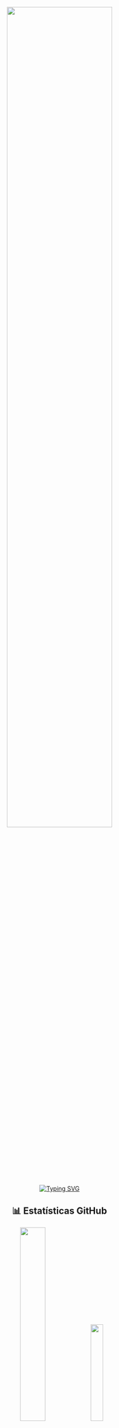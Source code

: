 <!-- Visão 3D das contribuições -->
<p align="center">
  <img src="https://capsule-render.vercel.app/api?type=blur&height=300&color=gradient&text=👨🏻‍💻&animation=twinkling&descAlign=62&descAlignY=14&textBg=false&reversal=false&section=header&fontSize=200&fontAlign=50&fontColor=1E2134B8&rotate=0" width="70%" />
<p align="center">
  <a href="https://git.io/typing-svg"><img src="https://readme-typing-svg.herokuapp.com?font=Fira+Code&pause=1000&color=B85DF7&width=435&lines=I'm+Data+Analyst" alt="Typing SVG" /></a>
  
</p>

<!-- Estatísticas GitHub -->
<h2 align="center">📊 Estatísticas GitHub</h2>

<p align="center">
  <img src="https://github-readme-stats.vercel.app/api?username=DaviMattosDev&show_icons=true&theme=synthwave" width="34%"  />
  <img src="https://github-readme-stats.vercel.app/api/top-langs/?username=DaviMattosDev&layout=compact&show_icons=true&theme=synthwave" width="24%"  />

<!-- Tecnologias que uso -->
<h2 align="center">🛠️ Tecnologias e Ferramentas</h2>

<p align="center">
  <a href="https://skillicons.dev">
    <img src="https://skillicons.dev/icons?i=mysql,java,javascript,nodejs,typescript,html,css,react,aws,python,git,tensorflow" />
  </a>
</p>

---

<!-- Troféus do GitHub -->
<h2 align="center">🏆 Conquistas GitHub</h2>

<p align="center">
  <img src="https://github-profile-trophy.vercel.app/?username=DaviMattosDev&row=1&column=2&theme=algolia&margin-w=15&margin-h=15" width="24%"/>
</p>

